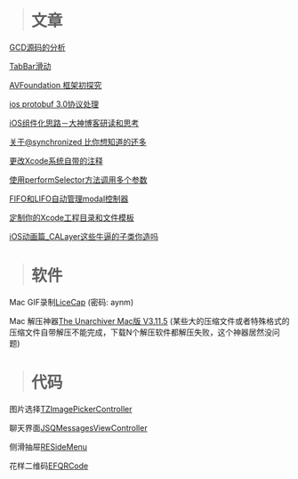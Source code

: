 > # 文章

[GCD源码的分析](https://www.jianshu.com/p/a639e2159aa1)

[TabBar滑动](https://www.jianshu.com/p/034fde1cb3d3)

[AVFoundation 框架初探究](http://www.cocoachina.com/ios/20180423/23121.html)

[ios protobuf 3.0协议处理](https://www.jianshu.com/p/a0a5ad711eb2)

[iOS组件化思路－大神博客研读和思考](https://www.jianshu.com/p/afb9b52143d4)

[关于@synchronized 比你想知道的还多](https://www.jianshu.com/p/7026de47dc75)

[更改Xcode系统自带的注释](https://www.jianshu.com/p/ac7883253a7b)

[使用performSelector方法调用多个参数](https://www.jianshu.com/p/47375bd248a8)

[FIFO和LIFO自动管理modal控制器](https://www.jianshu.com/p/166d2096cbe2)

[定制你的Xcode工程目录和文件模板](https://www.jianshu.com/p/738d5697e869)

[iOS动画篇_CALayer这些牛逼的子类你造吗](https://www.jianshu.com/p/98ff8012362a)

> # 软件

Mac GIF录制[LiceCap](https://pan.baidu.com/s/1gAfbdl67webnTYbpwVIGAA) (密码: aynm)


Mac 解压神器[The Unarchiver Mac版 V3.11.5](http://www.pc6.com/mac/113482.html) (某些大的压缩文件或者特殊格式的压缩文件自带解压不能完成，下载N个解压软件都解压失败，这个神器居然没问题)

> # 代码

图片选择[TZImagePickerController](https://github.com/banchichen/TZImagePickerController)

聊天界面[JSQMessagesViewController](https://github.com/jessesquires/JSQMessagesViewController)

侧滑抽屉[RESideMenu](https://github.com/romaonthego/RESideMenu)

花样二维码[EFQRCode](https://github.com/EyreFree/EFQRCode)


